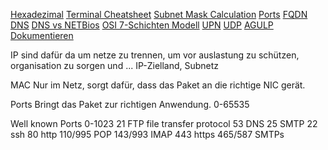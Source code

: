 [Hexadezimal](../IP/Hexadezimal.md)
[Terminal Cheatsheet](../Generell/Terminal%20Cheatsheet.md)
[Subnet Mask Calculation](../IP/Subnet%20Mask%20Calculation.md)
[Ports](../IP/Ports.md)
[FQDN](../Generell/FQDN.md)
[DNS](../Active%20Directory%20(AD)/DNS.md)
[DNS vs NETBios](../Generell/DNS%20vs%20NETBios.md)
[OSI 7-Schichten Modell](../Generell/OSI%207-Schichten%20Modell.md)
[UPN](../Generell/UPN.md)
[UDP](../Generell/UDP.md)
[AGULP](../Generell/AGULP.md)
[Dokumentieren](../Generell/Dokumentieren.md)

IP 
sind dafür da um netze zu trennen, um vor auslastung zu schützen, organisation zu sorgen und ...
IP-Zielland, Subnetz

MAC
Nur im Netz, sorgt dafür, dass das Paket an die richtige NIC gerät. 

Ports 
Bringt das Paket zur richtigen Anwendung. 
0-65535

Well known Ports 
0-1023
21 FTP file transfer protocol 
53 DNS 
25 SMTP
22 ssh
80 http
110/995 POP
143/993 IMAP
443 https
465/587 SMTPs



